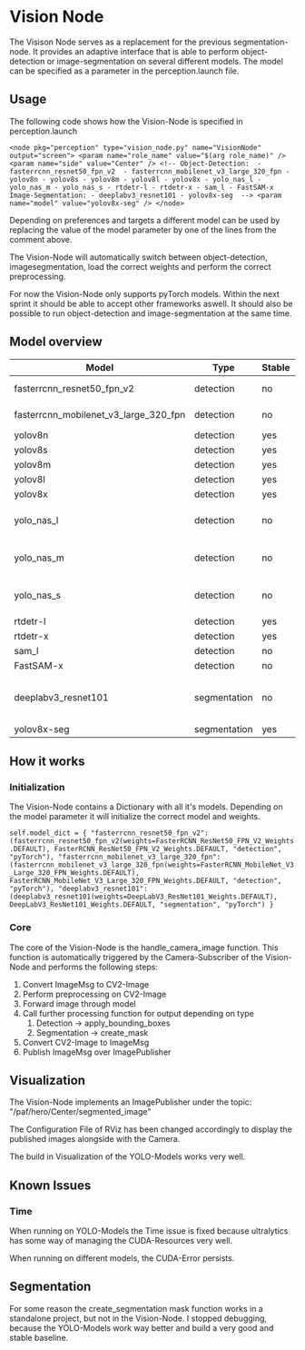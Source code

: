 # Vision Node

The Visison Node serves as a replacement for the previous segmentation-node.
It provides an adaptive interface that is able to perform object-detection or image-segmentation
on several different models. The model can be specified as a parameter in the perception.launch file.

## Usage

The following code shows how the Vision-Node is specified in perception.launch

`
<node pkg="perception" type="vision_node.py" name="VisionNode" output="screen">
    <param name="role_name" value="$(arg role_name)" />
    <param name="side" value="Center" />
     <!--
      Object-Detection: 
      - fasterrcnn_resnet50_fpn_v2 
      - fasterrcnn_mobilenet_v3_large_320_fpn
      - yolov8n
      - yolov8s
      - yolov8m
      - yolov8l
      - yolov8x
      - yolo_nas_l
      - yolo_nas_m
      - yolo_nas_s
      - rtdetr-l
      - rtdetr-x
      - sam_l
      - FastSAM-x
      Image-Segmentation:
      - deeplabv3_resnet101
      - yolov8x-seg 
      -->
    <param name="model" value="yolov8x-seg" />
  </node>
`

Depending on preferences and targets a different model can be used by replacing the value of the model parameter
by one of the lines from the comment above.

The Vision-Node will automatically switch between object-detection, imagesegmentation, load the correct weights and perform the correct preprocessing.

For now the Vision-Node only supports pyTorch models. Within the next sprint it should be able to
accept other frameworks aswell. It should also be possible to run object-detection and image-segmentation at the same time.

## Model overview

| Model                                 | Type         | Stable | Comments                              |
|---------------------------------------|--------------|--------|---------------------------------------|
| fasterrcnn_resnet50_fpn_v2            | detection    | no     | CUDA-Problems                         |
| fasterrcnn_mobilenet_v3_large_320_fpn | detection    | no     | CUDA-Problems                         |
| yolov8n                               | detection    | yes    |                                       |
| yolov8s                               | detection    | yes    |                                       |
| yolov8m                               | detection    | yes    |                                       |
| yolov8l                               | detection    | yes    |                                       |
| yolov8x                               | detection    | yes    |                                       |
| yolo_nas_l                            | detection    | no     | Missing super_gradients package error |
| yolo_nas_m                            | detection    | no     | Missing super_gradients package error |
| yolo_nas_s                            | detection    | no     | Missing super_gradients package error |
| rtdetr-l                              | detection    | yes    |                                       |
| rtdetr-x                              | detection    | yes    |                                       |
| sam_l                                 | detection    | no     | Ultralytics Error                     |
| FastSAM-x                             | detection    | no     | CUDA Problems                         |
| deeplabv3_resnet101                   | segmentation | no     | CUDA Problems, Segmentation Problems  |
| yolov8x-seg                           | segmentation | yes    |                                       |

## How it works

### Initialization

The Vision-Node contains a Dictionary with all it's models. Depending on the model parameter it will initialize the correct model and weights.

`
self.model_dict = {
            "fasterrcnn_resnet50_fpn_v2": (fasterrcnn_resnet50_fpn_v2(weights=FasterRCNN_ResNet50_FPN_V2_Weights.DEFAULT), FasterRCNN_ResNet50_FPN_V2_Weights.DEFAULT, "detection", "pyTorch"),
            "fasterrcnn_mobilenet_v3_large_320_fpn": (fasterrcnn_mobilenet_v3_large_320_fpn(weights=FasterRCNN_MobileNet_V3_Large_320_FPN_Weights.DEFAULT), FasterRCNN_MobileNet_V3_Large_320_FPN_Weights.DEFAULT, "detection", "pyTorch"),
            "deeplabv3_resnet101": (deeplabv3_resnet101(weights=DeepLabV3_ResNet101_Weights.DEFAULT), DeepLabV3_ResNet101_Weights.DEFAULT, "segmentation", "pyTorch")
        }
`

### Core

The core of the Vision-Node is the handle_camera_image function.
This function is automatically triggered by the Camera-Subscriber of the Vision-Node and performs the following steps:

1. Convert ImageMsg to CV2-Image
2. Perform preprocessing on CV2-Image
3. Forward image through model
4. Call further processing function for output depending on type
   1. Detection -> apply_bounding_boxes
   2. Segmentation -> create_mask
5. Convert CV2-Image to ImageMsg
6. Publish ImageMsg over ImagePublisher

## Visualization

The Vision-Node implements an ImagePublisher under the topic: "/paf/hero/Center/segmented_image"

The Configuration File of RViz has been changed accordingly to display the published images alongside with the Camera.

The build in Visualization of the YOLO-Models works very well.

## Known Issues

### Time

When running on YOLO-Models the Time issue is fixed because ultralytics has some way of managing the CUDA-Resources very well.

When running on different models, the CUDA-Error persists.

## Segmentation

For some reason the create_segmentation mask function works in a standalone project, but not in the Vision-Node.
I stopped debugging, because the YOLO-Models work way better and build a very good and stable baseline.